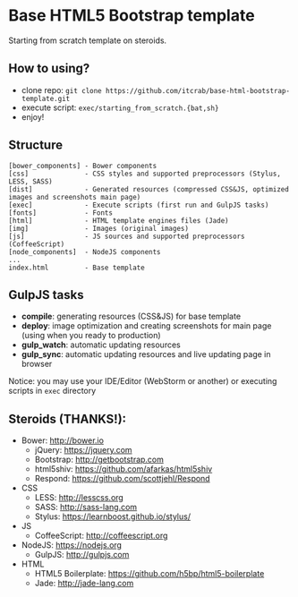 # Base HTML5 Bootstrap template
Starting from scratch template on steroids.

## How to using?
* clone repo: `git clone https://github.com/itcrab/base-html-bootstrap-template.git`
* execute script: `exec/starting_from_scratch.{bat,sh}`
* enjoy!

## Structure
```
[bower_components] - Bower components
[css]              - CSS styles and supported preprocessors (Stylus, LESS, SASS)
[dist]             - Generated resources (compressed CSS&JS, optimized images and screenshots main page)
[exec]             - Execute scripts (first run and GulpJS tasks)
[fonts]            - Fonts
[html]             - HTML template engines files (Jade)
[img]              - Images (original images)
[js]               - JS sources and supported preprocessors (CoffeeScript)
[node_components]  - NodeJS components
...
index.html         - Base template
```

## GulpJS tasks
* **compile**: generating resources (CSS&JS) for base template
* **deploy**: image optimization and creating screenshots for main page (using when you ready to production)
* **gulp_watch**: automatic updating resources
* **gulp_sync**: automatic updating resources and live updating page in browser

Notice: you may use your IDE/Editor (WebStorm or another) or executing scripts in `exec` directory

## Steroids (THANKS!):
* Bower: http://bower.io
	* jQuery: https://jquery.com
	* Bootstrap: http://getbootstrap.com 
	* html5shiv: https://github.com/afarkas/html5shiv
	* Respond: https://github.com/scottjehl/Respond
* CSS
	* LESS: http://lesscss.org
	* SASS: http://sass-lang.com
	* Stylus: https://learnboost.github.io/stylus/
* JS
	* CoffeeScript: http://coffeescript.org
* NodeJS: https://nodejs.org
	* GulpJS: http://gulpjs.com
* HTML
	* HTML5 Boilerplate: https://github.com/h5bp/html5-boilerplate
	* Jade: http://jade-lang.com
